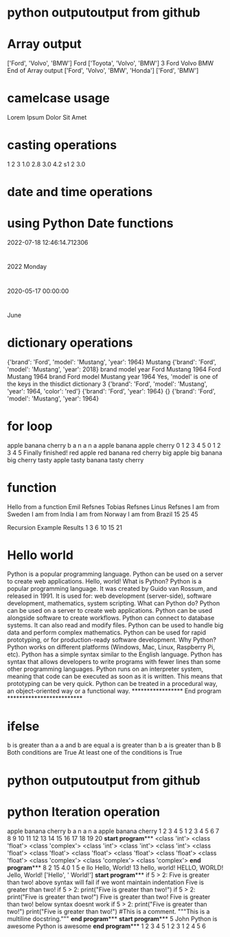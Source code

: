 # python outputoutput from github
# Array output

['Ford', 'Volvo', 'BMW']
Ford
['Toyota', 'Volvo', 'BMW']
3
Ford
Volvo
BMW
 End of Array output
['Ford', 'Volvo', 'BMW', 'Honda']
['Ford', 'BMW']
# camelcase usage
Lorem Ipsum Dolor Sit Amet
# casting operations
1
2
3
1.0
2.8
3.0
4.2
s1
2
3.0
# date and time operations 
# using Python Date functions
2022-07-18 12:46:14.712306
# ####################
2022
Monday
# ####################
2020-05-17 00:00:00
# ####################
June
# ####################
# dictionary operations 
{'brand': 'Ford', 'model': 'Mustang', 'year': 1964}
Mustang
{'brand': 'Ford', 'model': 'Mustang', 'year': 2018}
brand
model
year
Ford
Mustang
1964
Ford
Mustang
1964
brand Ford
model Mustang
year 1964
Yes, 'model' is one of the keys in the thisdict dictionary
3
{'brand': 'Ford', 'model': 'Mustang', 'year': 1964, 'color': 'red'}
{'brand': 'Ford', 'year': 1964}
{}
{'brand': 'Ford', 'model': 'Mustang', 'year': 1964}
# for loop
apple
banana
cherry
b
a
n
a
n
a
apple
banana
apple
cherry
0
1
2
3
4
5
0
1
2
3
4
5
Finally finished!
red apple
red banana
red cherry
big apple
big banana
big cherry
tasty apple
tasty banana
tasty cherry
# function 
Hello from a function
Emil Refsnes
Tobias Refsnes
Linus Refsnes
I am from Sweden
I am from India
I am from Norway
I am from Brazil
15
25
45


Recursion Example Results
1
3
6
10
15
21
# Hello world
Python is a popular programming language.
Python can be used on a server to create web applications.
Hello, world!
What is Python?
Python is a popular programming language. It was created by Guido van Rossum, and released in 1991.
It is used for:
web development (server-side),
software development,
mathematics,
system scripting.
What can Python do?
Python can be used on a server to create web applications.
Python can be used alongside software to create workflows.
Python can connect to database systems. It can also read and modify files.
Python can be used to handle big data and perform complex mathematics.
Python can be used for rapid prototyping, or for production-ready software development.
Why Python?
Python works on different platforms (Windows, Mac, Linux, Raspberry Pi, etc).
Python has a simple syntax similar to the English language.
Python has syntax that allows developers to write programs with fewer lines than some other programming languages.
Python runs on an interpreter system, meaning that code can be executed as soon as it is written. This means that prototyping can be very quick.
Python can be treated in a procedural way, an object-oriented way or a functional way.
***************** End program *************************
# ifelse
b is greater than a
a and b are equal
a is greater than b
a is greater than b
B
Both conditions are True
At least one of the conditions is True
# python outputoutput from github
# python Iteration operation
apple
banana
cherry
b
a
n
a
n
a
apple
banana
cherry
1
2
3
4
5
1
2
3
4
5
6
7
8
9
10
11
12
13
14
15
16
17
18
19
20
******************************start program*********************************
<class 'int'>
<class 'float'>
<class 'complex'>
<class 'int'>
<class 'int'>
<class 'int'>
<class 'float'>
<class 'float'>
<class 'float'>
<class 'float'>
<class 'float'>
<class 'float'>
<class 'complex'>
<class 'complex'>
<class 'complex'>
******************************end program*********************************
8
2
15
4.0
1
5
e
llo
Hello, World!
13
hello, world!
HELLO, WORLD!
Jello, World!
['Hello', ' World!']
******************************start program*********************************
if 5 > 2:
Five is greater than two!
above syntax will fail if we wont maintain indentation
Five is greater than two!
if 5 > 2:
    print("Five is greater than two!")
if 5 > 2:
        print("Five is greater than two!") 
Five is greater than two!
Five is greater than two!
 below syntax doesnt work
if 5 > 2:
 print("Five is greater than two!")
        print("Five is greater than two!")
#This is a comment.
"""This is a
multiline docstring."""
******************************end program*********************************
******************************start program*********************************
5
John
Python is awesome
Python is awesome
******************************end program*********************************
1
2
3
4
5
1
2
3
1
2
4
5
6
